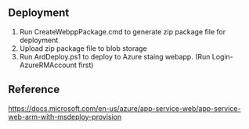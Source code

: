 ## Deployment
1. Run CreateWebppPackage.cmd to generate zip package file for deployment
2. Upload zip package file to blob storage
3. Run ArdDeploy.ps1 to deploy to Azure staing webapp. (Run Login-AzureRMAccount first)

## Reference
https://docs.microsoft.com/en-us/azure/app-service-web/app-service-web-arm-with-msdeploy-provision